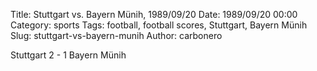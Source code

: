 Title: Stuttgart vs. Bayern Münih, 1989/09/20
Date: 1989/09/20 00:00
Category: sports
Tags: football, football scores, Stuttgart, Bayern Münih
Slug: stuttgart-vs-bayern-munih
Author: carbonero


Stuttgart 2 - 1 Bayern Münih
